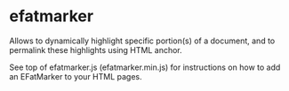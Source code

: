 efatmarker
==========

Allows to dynamically highlight specific portion(s) of a document, and to
permalink these highlights using HTML anchor.

See top of efatmarker.js (efatmarker.min.js) for instructions on how to add
an EFatMarker to your HTML pages.
